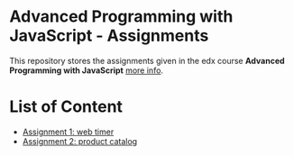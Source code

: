 # Advanced Programming with JavaScript - Assignments

This repository stores the assignments given in the edx course __Advanced Programming with JavaScript__ [more info](https://courses.edx.org/courses/course-v1:Microsoft+DEV234x+1T2018/).

# List of Content

-   [Assignment 1: web timer](./assignment1)
-   [Assignment 2: product catalog](./assignment2)


